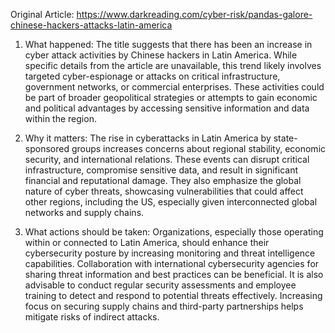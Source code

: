 Original Article: https://www.darkreading.com/cyber-risk/pandas-galore-chinese-hackers-attacks-latin-america

1) What happened: The title suggests that there has been an increase in cyber attack activities by Chinese hackers in Latin America. While specific details from the article are unavailable, this trend likely involves targeted cyber-espionage or attacks on critical infrastructure, government networks, or commercial enterprises. These activities could be part of broader geopolitical strategies or attempts to gain economic and political advantages by accessing sensitive information and data within the region.

2) Why it matters: The rise in cyberattacks in Latin America by state-sponsored groups increases concerns about regional stability, economic security, and international relations. These events can disrupt critical infrastructure, compromise sensitive data, and result in significant financial and reputational damage. They also emphasize the global nature of cyber threats, showcasing vulnerabilities that could affect other regions, including the US, especially given interconnected global networks and supply chains.

3) What actions should be taken: Organizations, especially those operating within or connected to Latin America, should enhance their cybersecurity posture by increasing monitoring and threat intelligence capabilities. Collaboration with international cybersecurity agencies for sharing threat information and best practices can be beneficial. It is also advisable to conduct regular security assessments and employee training to detect and respond to potential threats effectively. Increasing focus on securing supply chains and third-party partnerships helps mitigate risks of indirect attacks.